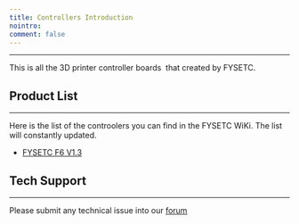```yaml
---
title: Controllers Introduction
nointro:
comment: false
---
```


---
This is all the 3D printer controller boards  that created by FYSETC.

## Product  List
---

Here is the list of the controolers you can find in the FYSETC WiKi. The list will constantly updated.

- [FYSETC F6 V1.3](/F6_V1.3/)

## Tech Support

---
Please submit any technical issue into our [forum](http://forum.fysetc.com/) 